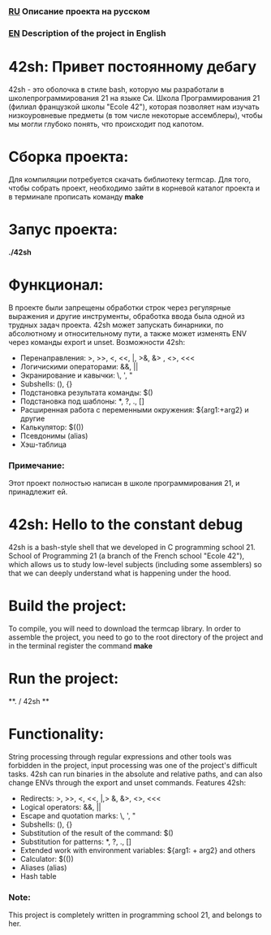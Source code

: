 ### [RU][1] Описание проекта на русском
[1]: https://github.com/udraugr/42sh#42sh-%D0%BF%D1%80%D0%B8%D0%B2%D0%B5%D1%82-%D0%BF%D0%BE%D1%81%D1%82%D0%BE%D1%8F%D0%BD%D0%BD%D0%BE%D0%BC%D1%83-%D0%B4%D0%B5%D0%B1%D0%B0%D0%B3%D1%83 "RU"
### [EN][2] Description of the project in English
[2]: https://github.com/udraugr/42sh#42sh-hello-to-the-constant-debug "EN"

# 42sh: Привет постоянному дебагу
42sh - это оболочка в стиле bash, которую мы разработали в школепрограммирования 21 на языке Cи. Школа Программирования 21 (филиал французкой школы "Ecole 42"), которая позволяет нам изучать низкоуровневые предметы (в том числе некоторые ассемблеры), чтобы мы могли глубоко понять, что происходит под капотом.

# Сборка проекта:
Для компиляции потребуется скачать библиотеку termcap. 
Для того, чтобы собрать проект, необходимо зайти в корневой каталог проекта и в терминале прописать команду **make**

# Запус проекта:
**./42sh**

# Функционал:
В проекте были запрещены обработки строк через регулярные выражения и другие инструменты, обработка ввода была одной из трудных задач проекта. 42sh может запускать бинарники, по абсолютному и относительному пути, а также может изменять ENV через команды export и unset.
Возможности 42sh:
* Перенаправления: >, >>, <, <<, |, >&, &> , <>, <<<
* Логичискими операторами: &&, ||
* Экранирование и кавычки: \\, ', "
* Subshells: (), {}
* Подстановка результата команды: $()
* Подстановка под шаблоны: *, ?, ., []
* Расширенная работа с переменными окружения: ${arg1:+arg2} и другие
* Калькулятор: $(())
* Псевдонимы (alias)
* Хэш-таблица

### Примечание:
Этот проект полностью написан в школе программирования 21, и принадлежит ей.


# 42sh: Hello to the constant debug
42sh is a bash-style shell that we developed in C programming school 21. School of Programming 21 (a branch of the French school "Ecole 42"), which allows us to study low-level subjects (including some assemblers) so that we can deeply understand what is happening under the hood.

# Build the project:
To compile, you will need to download the termcap library.
In order to assemble the project, you need to go to the root directory of the project and in the terminal register the command **make**

# Run the project:
**. / 42sh **

# Functionality:
String processing through regular expressions and other tools was forbidden in the project, input processing was one of the project's difficult tasks. 42sh can run binaries in the absolute and relative paths, and can also change ENVs through the export and unset commands.
Features 42sh:
* Redirects: >, >>, <, <<, |,> &, &>, <>, <<<
* Logical operators: &&, ||
* Escape and quotation marks: \\, ', "
* Subshells: (), {}
* Substitution of the result of the command: $()
* Substitution for patterns: *, ?, ., []
* Extended work with environment variables: ${arg1: + arg2} and others
* Calculator: $(())
* Aliases (alias)
* Hash table

### Note:
This project is completely written in programming school 21, and belongs to her.
